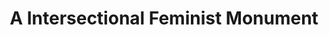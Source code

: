 ---
pid: pt234
title: A Intersectional Feminist Monument
location_transcription: Beside
coordinates: "[-75.129504121288, 39.966339682554]"
zipcode: '19130'
gen_neighborhood: North Philadelphia
neighborhood: Art Museum,Francisville
outside_phl: 
age: '38'
age_range: 30-39
instagram: 
image_file_name: pt_234.jpg
proposal_transcription: to replace the bolt of lighting sculpture
topic: Women
topic_summary: '0'
type: Sculpture Statue
keywords_other: feminist, intersectionality
credit: 
image_labels: 
twitter: 
facebook: 
permalink: "/monuments/pt234/"
layout: item-page
---